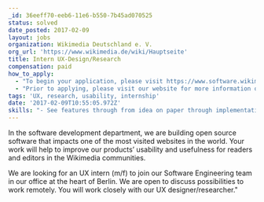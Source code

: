 ```yaml
---
_id: 36eeff70-eeb6-11e6-b550-7b45ad070525
status: solved
date_posted: 2017-02-09
layout: jobs
organization: Wikimedia Deutschland e. V.
org_url: 'https://www.wikimedia.de/wiki/Hauptseite'
title: Intern UX-Design/Research
compensation: paid
how_to_apply:
  - "To begin your application, please visit https://www.software.wikimedia.de/jobs/ux-intern\r\n\r\nPlease apply with your CV, work examples and your desired period of internship. \r\n\r\n"
  - "Prior to applying, please visit our website for more information on the internship:\r\n\r\nhttps://www.software.wikimedia.de/jobs/ux-intern"
tags: 'UX, research, usability, internship'
date: '2017-02-09T10:55:05.972Z'
skills: "- See features through from idea on paper through implementation and evaluation.\r\n- Distill complex concepts into easy to understand talking points, graphics or prototypes to effectively articulate and discuss ideas with Product Managers, Engineers and the community.\r\n- Understand the community, their needs and the usability of our products by gathering, analysing and discussing qualitative and quantitative data\r\n- Iteratively improve features by consulting and exchanging with Product managers and Engineers."
---
```


In the software development department, we are building open source software that impacts one of the most visited websites in the world. Your work will help to improve our products’ usability and usefulness for readers and editors in the Wikimedia communities.

We are looking for an UX intern (m/f) to join our Software Engineering team in our office at the heart of Berlin. We are open to discuss possibilities to work remotely. You will work closely with our UX designer/researcher."
